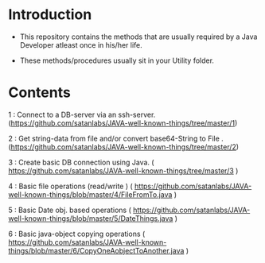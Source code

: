 # Introduction

- This repository contains the methods that are usually required by a Java Developer atleast once in his/her life.

- These methods/procedures usually sit in your Utility folder.


# Contents

1 : Connect to a DB-server via an ssh-server. (https://github.com/satanlabs/JAVA-well-known-things/tree/master/1)

2 : Get string-data from file and/or convert base64-String to File . (https://github.com/satanlabs/JAVA-well-known-things/tree/master/2)

3 : Create basic DB connection using Java. ( https://github.com/satanlabs/JAVA-well-known-things/tree/master/3 )

4 : Basic file operations (read/write ) ( https://github.com/satanlabs/JAVA-well-known-things/blob/master/4/FileFromTo.java )

5 : Basic Date obj. based operations ( https://github.com/satanlabs/JAVA-well-known-things/blob/master/5/DateThings.java )

6 : Basic java-object copying operations ( https://github.com/satanlabs/JAVA-well-known-things/blob/master/6/CopyOneAobjectToAnother.java )
